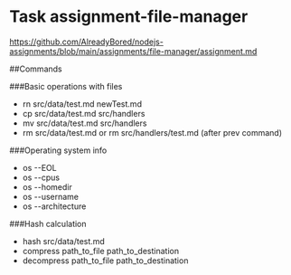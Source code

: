 # Task assignment-file-manager
https://github.com/AlreadyBored/nodejs-assignments/blob/main/assignments/file-manager/assignment.md

##Commands

###Basic operations with files
- rn src/data/test.md newTest.md
- cp src/data/test.md src/handlers
- mv src/data/test.md src/handlers
- rm src/data/test.md or rm src/handlers/test.md (after prev command)

###Operating system info
- os --EOL
- os --cpus
- os --homedir
- os --username
- os --architecture

###Hash calculation
- hash src/data/test.md
- compress path_to_file path_to_destination
- decompress path_to_file path_to_destination
